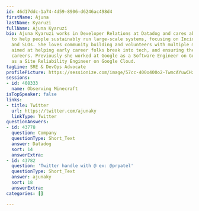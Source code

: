 ```yaml
---
id: 46d17ddc-1a74-4d59-8906-d6246ac498d4
firstName: Ajuna
lastName: Kyaruzi
fullName: Ajuna Kyaruzi
bio: Ajuna Kyaruzi works in Developer Relations at Datadog and cares about using software
  to help people sustainably run large-scale systems, focusing on Incident Managements
  and SLOs. She loves community building and volunteers with multiple mentorship programs
  aimed at helping early career folks break into tech, and ensuring they have successful
  careers. Previously she worked at Google as a Software Engineer on Google Maps and
  as a Site Reliability Engineer on Google Cloud.
tagLine: SRE & DevOps Advocate
profilePicture: https://sessionize.com/image/57cc-400o400o2-TwmcAYuwCHzji6m2hLjgRT.jpg
sessions:
- id: 408333
  name: Observing Minecraft
isTopSpeaker: false
links:
- title: Twitter
  url: https://twitter.com/ajunaky
  linkType: Twitter
questionAnswers:
- id: 43778
  question: Company
  questionType: Short_Text
  answer: Datadog
  sort: 14
  answerExtra: 
- id: 43782
  question: 'Twitter handle with @ ex: @prpatel'
  questionType: Short_Text
  answer: ajunaky
  sort: 18
  answerExtra: 
categories: []

---
```

